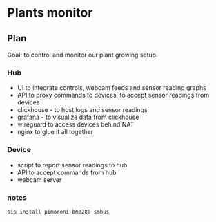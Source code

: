 # Plants monitor

## Plan

Goal: to control and monitor our plant growing setup.

### Hub

- UI to integrate controls, webcam feeds and sensor reading graphs
- API to proxy commands to devices, to accept sensor readings from devices
- clickhouse - to host logs and sensor readings
- grafana - to visualize data from clickhouse
- wireguard to access devices behind NAT
- nginx to glue it all together

### Device

- script to report sensor readings to hub
- API to accept commands from hub
- webcam server

### notes

```
pip install pimoroni-bme280 smbus
```
